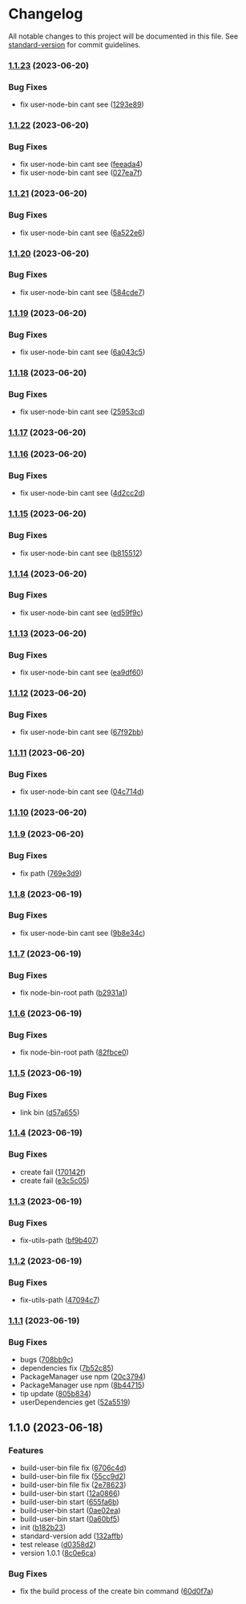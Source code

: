 # Changelog

All notable changes to this project will be documented in this file. See [standard-version](https://github.com/conventional-changelog/standard-version) for commit guidelines.

### [1.1.23](https://github.com/laoer536/node-bins/compare/v1.1.22...v1.1.23) (2023-06-20)


### Bug Fixes

* fix user-node-bin cant see ([1293e89](https://github.com/laoer536/node-bins/commit/1293e89d2f6620a4d577cdf30e073f7df3811245))

### [1.1.22](https://github.com/laoer536/node-bins/compare/v1.1.21...v1.1.22) (2023-06-20)


### Bug Fixes

* fix user-node-bin cant see ([feeada4](https://github.com/laoer536/node-bins/commit/feeada4b8845b03609acb6faa8deb9c0b825d4ff))
* fix user-node-bin cant see ([027ea7f](https://github.com/laoer536/node-bins/commit/027ea7f1a70c152c61cf8fef90ab51e9b35f1b24))

### [1.1.21](https://github.com/laoer536/node-bins/compare/v1.1.20...v1.1.21) (2023-06-20)


### Bug Fixes

* fix user-node-bin cant see ([6a522e6](https://github.com/laoer536/node-bins/commit/6a522e62fe0ce0f94696c503e40e97b8c21a3f98))

### [1.1.20](https://github.com/laoer536/node-bins/compare/v1.1.19...v1.1.20) (2023-06-20)


### Bug Fixes

* fix user-node-bin cant see ([584cde7](https://github.com/laoer536/node-bins/commit/584cde7c43792ce04011e06a56f15a5e585eb098))

### [1.1.19](https://github.com/laoer536/node-bins/compare/v1.1.18...v1.1.19) (2023-06-20)


### Bug Fixes

* fix user-node-bin cant see ([6a043c5](https://github.com/laoer536/node-bins/commit/6a043c556c326b93a39ed4a194ec8748a970cf26))

### [1.1.18](https://github.com/laoer536/node-bins/compare/v1.1.17...v1.1.18) (2023-06-20)


### Bug Fixes

* fix user-node-bin cant see ([25953cd](https://github.com/laoer536/node-bins/commit/25953cd7674fec1896b3d5351f5002a5f459345a))

### [1.1.17](https://github.com/laoer536/node-bins/compare/v1.1.16...v1.1.17) (2023-06-20)

### [1.1.16](https://github.com/laoer536/node-bins/compare/v1.1.15...v1.1.16) (2023-06-20)


### Bug Fixes

* fix user-node-bin cant see ([4d2cc2d](https://github.com/laoer536/node-bins/commit/4d2cc2de86ac701ae8db0c8497eb9e74a82f4dbe))

### [1.1.15](https://github.com/laoer536/node-bins/compare/v1.1.14...v1.1.15) (2023-06-20)


### Bug Fixes

* fix user-node-bin cant see ([b815512](https://github.com/laoer536/node-bins/commit/b815512f4a931ea6e326cd4ca4b008ba0d3dfafb))

### [1.1.14](https://github.com/laoer536/node-bins/compare/v1.1.13...v1.1.14) (2023-06-20)


### Bug Fixes

* fix user-node-bin cant see ([ed59f9c](https://github.com/laoer536/node-bins/commit/ed59f9c03452a0fdb729f783ffa75f3875f8feed))

### [1.1.13](https://github.com/laoer536/node-bins/compare/v1.1.12...v1.1.13) (2023-06-20)


### Bug Fixes

* fix user-node-bin cant see ([ea9df60](https://github.com/laoer536/node-bins/commit/ea9df609d45e37c26df0eeafe8052b22d0dee870))

### [1.1.12](https://github.com/laoer536/node-bins/compare/v1.1.11...v1.1.12) (2023-06-20)


### Bug Fixes

* fix user-node-bin cant see ([67f92bb](https://github.com/laoer536/node-bins/commit/67f92bb4cdabed0adfecd82c51631292a1491854))

### [1.1.11](https://github.com/laoer536/node-bins/compare/v1.1.10...v1.1.11) (2023-06-20)


### Bug Fixes

* fix user-node-bin cant see ([04c714d](https://github.com/laoer536/node-bins/commit/04c714d29abd5a72090b90676865a4005acd9d2b))

### [1.1.10](https://github.com/laoer536/node-bins/compare/v1.1.9...v1.1.10) (2023-06-20)

### [1.1.9](https://github.com/laoer536/node-bins/compare/v1.1.8...v1.1.9) (2023-06-20)


### Bug Fixes

* fix path ([769e3d9](https://github.com/laoer536/node-bins/commit/769e3d955b7e313b9350f32f197adbeaa627b484))

### [1.1.8](https://github.com/laoer536/node-bins/compare/v1.1.7...v1.1.8) (2023-06-19)


### Bug Fixes

* fix user-node-bin cant see ([9b8e34c](https://github.com/laoer536/node-bins/commit/9b8e34c3820840e67229689a4de4f26c1bb830a6))

### [1.1.7](https://github.com/laoer536/node-bins/compare/v1.1.6...v1.1.7) (2023-06-19)


### Bug Fixes

* fix node-bin-root path ([b2931a1](https://github.com/laoer536/node-bins/commit/b2931a167304452d989781c38ac51b87b666d75a))

### [1.1.6](https://github.com/laoer536/node-bins/compare/v1.1.5...v1.1.6) (2023-06-19)


### Bug Fixes

* fix node-bin-root path ([82fbce0](https://github.com/laoer536/node-bins/commit/82fbce02de188e98274014284fb1776c9a048ae4))

### [1.1.5](https://github.com/laoer536/node-bins/compare/v1.1.4...v1.1.5) (2023-06-19)


### Bug Fixes

* link bin ([d57a655](https://github.com/laoer536/node-bins/commit/d57a65599f50b33143c62f6db9c0dc4aec8ed497))

### [1.1.4](https://github.com/laoer536/node-bins/compare/v1.1.3...v1.1.4) (2023-06-19)


### Bug Fixes

* create fail ([170142f](https://github.com/laoer536/node-bins/commit/170142fbdc7f910e09ea75c53c9497cab2557058))
* create fail ([e3c5c05](https://github.com/laoer536/node-bins/commit/e3c5c05fe1530785786bcbf2ecf11daf1b221cda))

### [1.1.3](https://github.com/laoer536/node-bins/compare/v1.1.2...v1.1.3) (2023-06-19)


### Bug Fixes

* fix-utils-path ([bf9b407](https://github.com/laoer536/node-bins/commit/bf9b407a08c2e0ee914617d6506d033cbb10f9ef))

### [1.1.2](https://github.com/laoer536/node-bins/compare/v1.1.1...v1.1.2) (2023-06-19)


### Bug Fixes

* fix-utils-path ([47094c7](https://github.com/laoer536/node-bins/commit/47094c7636f7427acf3f70dec20845e16ba41462))

### [1.1.1](https://github.com/laoer536/node-bins/compare/v1.1.0...v1.1.1) (2023-06-19)


### Bug Fixes

* bugs ([708bb9c](https://github.com/laoer536/node-bins/commit/708bb9c538cc0a31ab1831921b3557a4c70f4bff))
* dependencies fix ([7b52c85](https://github.com/laoer536/node-bins/commit/7b52c855ba8c1db19fcf8c38daa737293b75c3b7))
* PackageManager use npm ([20c3794](https://github.com/laoer536/node-bins/commit/20c3794d9914f43db9d6361d3d0d4e5706bf10c8))
* PackageManager use npm ([8b44715](https://github.com/laoer536/node-bins/commit/8b44715bb79a568063e2505e9273bdd24af77ba2))
* tip update ([805b834](https://github.com/laoer536/node-bins/commit/805b83493d37c8060ba9fdb366bb2b5285bbc288))
* userDependencies get ([52a5519](https://github.com/laoer536/node-bins/commit/52a5519b1e007d830e1de0f2a04ef8a8c37a9ee6))

## 1.1.0 (2023-06-18)


### Features

* build-user-bin file fix ([6706c4d](https://github.com/laoer536/node-bins/commit/6706c4d327eeed5cd0ee0d700f25bb3deb677b05))
* build-user-bin file fix ([55cc9d2](https://github.com/laoer536/node-bins/commit/55cc9d25830a7ce2f87a2129463509d2ca93ff77))
* build-user-bin file fix ([2e78623](https://github.com/laoer536/node-bins/commit/2e786230ad809ed356217343879848ae2da454fe))
* build-user-bin start ([12a0866](https://github.com/laoer536/node-bins/commit/12a0866112bf8a3e26d5721f58d9192875c354c3))
* build-user-bin start ([655fa6b](https://github.com/laoer536/node-bins/commit/655fa6b17caa29cc0e88798fb3d765dc2c7a8380))
* build-user-bin start ([0ae02ea](https://github.com/laoer536/node-bins/commit/0ae02eae1ebc612529c02fbd425143eba233a5db))
* build-user-bin start ([0a60bf5](https://github.com/laoer536/node-bins/commit/0a60bf53c400495f534051da3b704d4213861c1e))
* init ([b182b23](https://github.com/laoer536/node-bins/commit/b182b232327a5ab74e4407d3cba41a32ef603231))
* standard-version add ([132affb](https://github.com/laoer536/node-bins/commit/132affb57493766d1eed8c6678fe711c5fa5f948))
* test release ([d0358d2](https://github.com/laoer536/node-bins/commit/d0358d28092cd1b67055f2c45a14f262ef47f0fa))
* version 1.0.1 ([8c0e6ca](https://github.com/laoer536/node-bins/commit/8c0e6ca8407a6dcb34d5b2652f866cab7eb06547))


### Bug Fixes

* fix the build process of the create bin command ([60d0f7a](https://github.com/laoer536/node-bins/commit/60d0f7a6c5d32dcbe4169d4021728e45bd8ae0c8))
